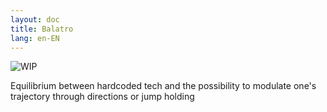 ```yaml
---
layout: doc
title: Balatro
lang: en-EN
---
```


![WIP](/wip.webp)

Equilibrium between hardcoded tech and the possibility to modulate one's trajectory through directions or jump holding
